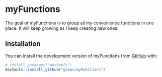 
<!-- README.md is generated from README.Rmd. Please edit that file -->

# myFunctions

<!-- badges: start -->
<!-- badges: end -->

The goal of myFunctions is to group all my convenience functions in one
place. It will keep growing as I keep creating new ones.

## Installation

You can install the development version of myFunctions from
[GitHub](https://github.com/) with:

``` r
# install.packages("devtools")
devtools::install_github("gemav/myFunctions")
```
